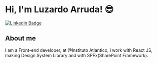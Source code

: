 # Hi, I'm Luzardo Arruda! 😎

[![Linkedin Badge](https://img.shields.io/badge/-LinkedIn-blue?style=flat-square&logo=Linkedin&logoColor=white&link=https://www.linkedin.com/in/luzardoarruda/)](https://www.linkedin.com/in/luzardo-arruda/)

## About me
I am a Front-end developer, at @Instituto Atlantico, i work with React JS, making Design System Library and with SPFx(SharePoint Framework).
